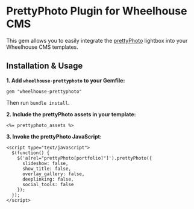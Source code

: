 PrettyPhoto Plugin for Wheelhouse CMS
=====================================

This gem allows you to easily integrate the [prettyPhoto](http://www.no-margin-for-errors.com/projects/prettyphoto-jquery-lightbox-clone/) lightbox into your Wheelhouse CMS templates.

Installation & Usage
--------------------

**1. Add `wheelhouse-prettyphoto` to your Gemfile:**

    gem "wheelhouse-prettyphoto"

Then run `bundle install`.
  
**2. Include the prettyPhoto assets in your template:**
    
    <%= prettyphoto_assets %>

**3. Invoke the prettyPhoto JavaScript:**

    <script type="text/javascript">
      $(function() {
        $('a[rel="prettyPhoto[portfolio]"]').prettyPhoto({
          slideshow: false,
          show_title: false,
          overlay_gallery: false,
          deeplinking: false,
          social_tools: false
        });
      });
    </script>
    